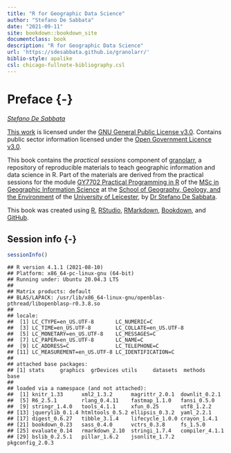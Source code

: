 ```yaml
---
title: "R for Geographic Data Science"
author: "Stefano De Sabbata"
date: "2021-09-11"
site: bookdown::bookdown_site
documentclass: book
description: "R for Geographic Data Science"
url: 'https://sdesabbata.github.io/granolarr/'
biblio-style: apalike
csl: chicago-fullnote-bibliography.csl
---
```



# Preface {-}

*[Stefano De Sabbata](https://stefanodesabbata.com)*

[This work](https://github.com/sdesabbata/GY7702) is licensed under the [GNU General Public License v3.0](https://www.gnu.org/licenses/gpl-3.0.html). Contains public sector information licensed under the [Open Government Licence v3.0](http://www.nationalarchives.gov.uk/doc/open-government-licence).

This book contains the *practical sessions* component of [granolarr](https://github.com/sdesabbata/granolarr), a repository of reproducible materials to teach geographic information and data science in R. Part of the materials are derived from the practical sessions for the module [GY7702 Practical Programming in R](https://sdesabbata.github.io/GY7702/) of the [MSc in Geographic Information Science](https://le.ac.uk/courses/geographical-information-science-msc/2019) at the [School of Geography, Geology, and the Environment](https://le.ac.uk/gge) of the [University of Leicester](https://le.ac.uk/), by [Dr Stefano De Sabbata](https://stefanodesabbata.com/).

This book was created using [R](https://www.r-project.org/), [RStudio](https://www.rstudio.com/), [RMarkdown](https://rmarkdown.rstudio.com/), [Bookdown](https://bookdown.org/), and [GitHub](https://github.com/sdesabbata).



## Session info {-}

```r
sessionInfo()
```

```
## R version 4.1.1 (2021-08-10)
## Platform: x86_64-pc-linux-gnu (64-bit)
## Running under: Ubuntu 20.04.3 LTS
## 
## Matrix products: default
## BLAS/LAPACK: /usr/lib/x86_64-linux-gnu/openblas-pthread/libopenblasp-r0.3.8.so
## 
## locale:
##  [1] LC_CTYPE=en_US.UTF-8       LC_NUMERIC=C              
##  [3] LC_TIME=en_US.UTF-8        LC_COLLATE=en_US.UTF-8    
##  [5] LC_MONETARY=en_US.UTF-8    LC_MESSAGES=C             
##  [7] LC_PAPER=en_US.UTF-8       LC_NAME=C                 
##  [9] LC_ADDRESS=C               LC_TELEPHONE=C            
## [11] LC_MEASUREMENT=en_US.UTF-8 LC_IDENTIFICATION=C       
## 
## attached base packages:
## [1] stats     graphics  grDevices utils     datasets  methods   base     
## 
## loaded via a namespace (and not attached):
##  [1] knitr_1.33      xml2_1.3.2      magrittr_2.0.1  downlit_0.2.1  
##  [5] R6_2.5.1        rlang_0.4.11    fastmap_1.1.0   fansi_0.5.0    
##  [9] stringr_1.4.0   tools_4.1.1     xfun_0.25       utf8_1.2.2     
## [13] jquerylib_0.1.4 htmltools_0.5.2 ellipsis_0.3.2  yaml_2.2.1     
## [17] digest_0.6.27   tibble_3.1.4    lifecycle_1.0.0 crayon_1.4.1   
## [21] bookdown_0.23   sass_0.4.0      vctrs_0.3.8     fs_1.5.0       
## [25] evaluate_0.14   rmarkdown_2.10  stringi_1.7.4   compiler_4.1.1 
## [29] bslib_0.2.5.1   pillar_1.6.2    jsonlite_1.7.2  pkgconfig_2.0.3
```
